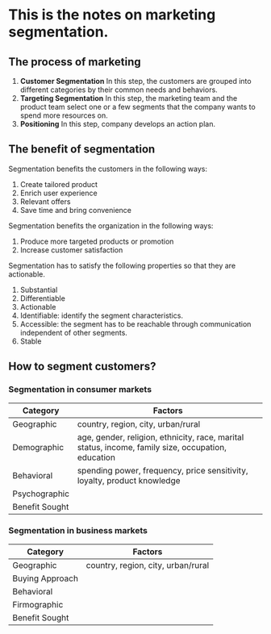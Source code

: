# This is the notes on marketing segmentation.
## The process of marketing
1. **Customer Segmentation** In this step, the customers are grouped into different categories by their common needs and behaviors.
2. **Targeting Segmentation** In this step, the marketing team and the product team select one or a few segments that the company wants to spend more resources on.
3. **Positioning** In this step, company develops an action plan.
## The benefit of segmentation
Segmentation benefits the customers in the following ways:
1. Create tailored product
2. Enrich user experience
3. Relevant offers
4. Save time and bring convenience

Segmentation benefits the organization in the following ways:
1. Produce more targeted products or promotion
2. Increase customer satisfaction

Segmentation has to satisfy the following properties so that they are actionable.
1. Substantial
2. Differentiable
3. Actionable
4. Identifiable: identify the segment characteristics.
5. Accessible: the segment has to be reachable through communication independent of other segments.
6. Stable

## How to segment customers?
### Segmentation in consumer markets
|Category   |Factors   |
|---|---|
|Geographic   |country, region, city, urban/rural   |
|Demographic   |age, gender, religion, ethnicity, race, marital status, income, family size, occupation, education   |
|Behavioral   |spending power, frequency, price sensitivity, loyalty, product knowledge   |
|Psychographic   |   |
|Benefit Sought   |   |

### Segmentation in business markets
|Category   |Factors   |
|---|---|
|Geographic   |country, region, city, urban/rural   |
|Buying Approach   |   |
|Behavioral   |   |
|Firmographic   |   |
|Benefit Sought   |   |